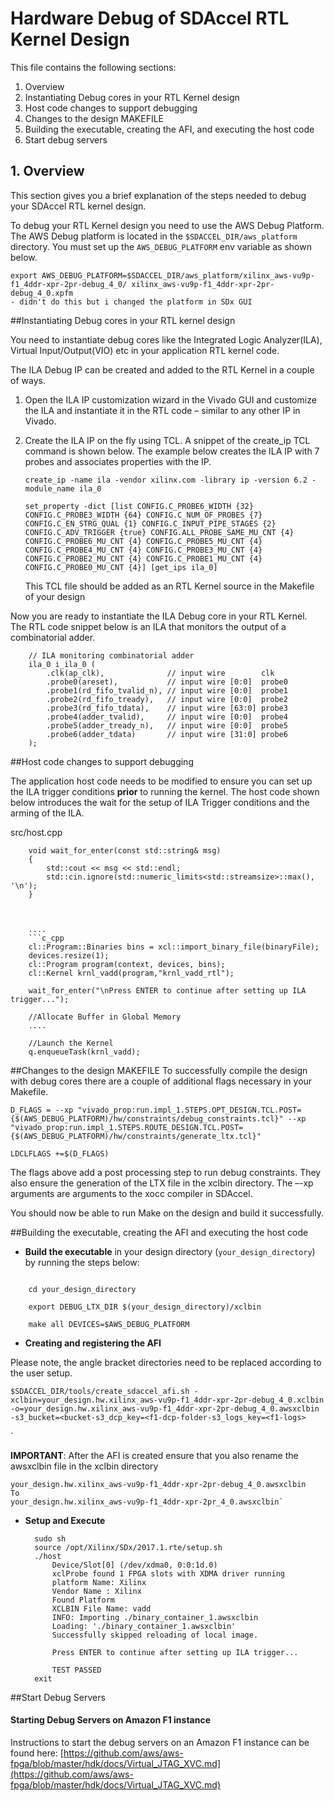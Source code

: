 Hardware Debug of SDAccel RTL Kernel Design
======================

This file contains the following sections:

1. Overview
2. Instantiating Debug cores in your RTL Kernel design
3. Host code changes to support debugging
4. Changes to the design MAKEFILE
5. Building the executable, creating the AFI, and executing the host code
6. Start debug servers


## 1. Overview
This section gives you a brief explanation of the steps needed to debug your SDAccel RTL kernel design. 

To debug your RTL Kernel design you need to use the AWS Debug Platform.  The AWS Debug platform is located in the `$SDACCEL_DIR/aws_platform` directory. You must set up the `AWS_DEBUG_PLATFORM` env variable as shown below.
	
	export AWS_DEBUG_PLATFORM=$SDACCEL_DIR/aws_platform/xilinx_aws-vu9p-f1_4ddr-xpr-2pr-debug_4_0/ xilinx_aws-vu9p-f1_4ddr-xpr-2pr-debug_4_0.xpfm
	- didn't do this but i changed the platform in SDx GUI
	
##Instantiating Debug cores in your RTL kernel design

You need to instantiate debug cores like the Integrated Logic Analyzer(ILA), Virtual Input/Output(VIO) etc in your application RTL kernel code.

The ILA Debug IP can be created and added to the RTL Kernel in a couple of ways. 


1. Open the ILA IP customization wizard in the Vivado GUI and customize the ILA and instantiate it in the RTL code – similar to any other IP in Vivado.


2. Create the ILA IP on the fly using TCL.  A snippet of the create_ip TCL command is shown below. The example below creates the ILA IP with 7 probes and associates properties with the IP.

	`create_ip -name ila -vendor xilinx.com -library ip -version 6.2 -module_name ila_0`
	
	`set_property -dict [list CONFIG.C_PROBE6_WIDTH {32} CONFIG.C_PROBE3_WIDTH {64} CONFIG.C_NUM_OF_PROBES {7} CONFIG.C_EN_STRG_QUAL {1} CONFIG.C_INPUT_PIPE_STAGES {2} CONFIG.C_ADV_TRIGGER {true} CONFIG.ALL_PROBE_SAME_MU_CNT {4} CONFIG.C_PROBE6_MU_CNT {4} CONFIG.C_PROBE5_MU_CNT {4} CONFIG.C_PROBE4_MU_CNT {4} CONFIG.C_PROBE3_MU_CNT {4} CONFIG.C_PROBE2_MU_CNT {4} CONFIG.C_PROBE1_MU_CNT {4} CONFIG.C_PROBE0_MU_CNT {4}] [get_ips ila_0]`


	This TCL file should be added as an RTL Kernel source in the Makefile of your design


Now you are ready to instantiate the ILA Debug core in your RTL Kernel. The RTL code snippet below is an ILA that monitors the output of a combinatorial adder.

		// ILA monitoring combinatorial adder
		ila_0 i_ila_0 (
			.clk(ap_clk),              // input wire        clk
			.probe0(areset),           // input wire [0:0]  probe0  
			.probe1(rd_fifo_tvalid_n), // input wire [0:0]  probe1 
			.probe2(rd_fifo_tready),   // input wire [0:0]  probe2 
			.probe3(rd_fifo_tdata),    // input wire [63:0] probe3 
			.probe4(adder_tvalid),     // input wire [0:0]  probe4 
			.probe5(adder_tready_n),   // input wire [0:0]  probe5 
			.probe6(adder_tdata)       // input wire [31:0] probe6
		);

##Host code changes to support debugging

The application host code  needs to be modified to ensure you can set up the ILA trigger conditions **prior** to  running the kernel. 
The host code shown below introduces the wait for the setup of ILA Trigger conditions and the arming of the ILA.

src/host.cpp

		void wait_for_enter(const std::string& msg)
		{
		    std::cout << msg << std::endl;
		    std::cin.ignore(std::numeric_limits<std::streamsize>::max(), '\n');
		}


	 
		....
		```c_cpp		
		cl::Program::Binaries bins = xcl::import_binary_file(binaryFile);
		devices.resize(1);
		cl::Program program(context, devices, bins);
		cl::Kernel krnl_vadd(program,"krnl_vadd_rtl");
		
		wait_for_enter("\nPress ENTER to continue after setting up ILA trigger...");
		
		//Allocate Buffer in Global Memory
		....
		
		//Launch the Kernel
		q.enqueueTask(krnl_vadd);


##Changes to the design MAKEFILE
To successfully compile the design with debug cores there are a couple of additional flags necessary in your Makefile.

    
    D_FLAGS = --xp "vivado_prop:run.impl_1.STEPS.OPT_DESIGN.TCL.POST={$(AWS_DEBUG_PLATFORM)/hw/constraints/debug_constraints.tcl}" --xp "vivado_prop:run.impl_1.STEPS.ROUTE_DESIGN.TCL.POST={$(AWS_DEBUG_PLATFORM)/hw/constraints/generate_ltx.tcl}"
    
    LDCLFLAGS +=$(D_FLAGS)
    


The flags above add a post processing step to run debug constraints. 
They also ensure the generation of the LTX file in the xclbin directory. The –-xp arguments are arguments to the xocc compiler in SDAccel.

You should now be able to run Make on the design and build it successfully.

##Building the executable, creating the AFI and executing the host code

- **Build the executable** in your design directory (`your_design_directory`) by running the steps below:

```

	cd your_design_directory

	export DEBUG_LTX_DIR $(your_design_directory)/xclbin

	make all DEVICES=$AWS_DEBUG_PLATFORM
```

- **Creating and registering the AFI**

Please note, the angle bracket directories need to be replaced according to the user setup.

	
	$SDACCEL_DIR/tools/create_sdaccel_afi.sh -xclbin=your_design.hw.xilinx_aws-vu9p-f1_4ddr-xpr-2pr-debug_4_0.xclbin -o=your_design.hw.xilinx_aws-vu9p-f1_4ddr-xpr-2pr-debug_4_0.awsxclbin -s3_bucket=<bucket-s3_dcp_key=<f1-dcp-folder-s3_logs_key=<f1-logs>
`

**IMPORTANT**: After the AFI is created ensure that you also rename the awsxclbin file in the xclbin directory 


    your_design.hw.xilinx_aws-vu9p-f1_4ddr-xpr-2pr-debug_4_0.awsxclbin 
	To
	your_design.hw.xilinx_aws-vu9p-f1_4ddr-xpr-2pr_4_0.awsxclbin` 


- **Setup and Execute**


		sudo sh
		source /opt/Xilinx/SDx/2017.1.rte/setup.sh
		./host
			Device/Slot[0] (/dev/xdma0, 0:0:1d.0)
			xclProbe found 1 FPGA slots with XDMA driver running
			platform Name: Xilinx
			Vendor Name : Xilinx
			Found Platform
			XCLBIN File Name: vadd
			INFO: Importing ./binary_container_1.awsxclbin
			Loading: './binary_container_1.awsxclbin'
			Successfully skipped reloading of local image.
			
			Press ENTER to continue after setting up ILA trigger...
			
			TEST PASSED
		exit


##Start Debug Servers

#### Starting Debug Servers on Amazon F1 instance
Instructions to start the debug servers on an Amazon F1 instance can be found here: [https://github.com/aws/aws-fpga/blob/master/hdk/docs/Virtual_JTAG_XVC.md](https://github.com/aws/aws-fpga/blob/master/hdk/docs/Virtual_JTAG_XVC.md)


